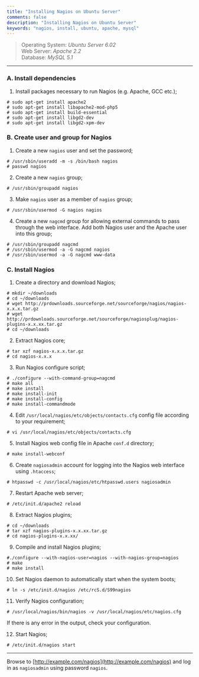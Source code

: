 ```yaml
---
title: "Installing Nagios on Ubuntu Server"
comments: false
description: "Installing Nagios on Ubuntu Server"
keywords: "nagios, install, ubuntu, apache, mysql"
---
```

> Operating System: _Ubuntu Server 6.02_  
> Web Server: _Apache 2.2_  
> Database: _MySQL 5.1_  

___

### A. Install dependencies

1. Install packages necessary to run Nagios (e.g. Apache, GCC etc.);
```
# sudo apt-get install apache2
# sudo apt-get install libapache2-mod-php5
# sudo apt-get install build-essential
# sudo apt-get install libgd2-dev
# sudo apt-get install libgd2-xpm-dev
```

### B. Create user and group for Nagios

1. Create a new `nagios` user and set the password;
```
# /usr/sbin/useradd -m -s /bin/bash nagios
# passwd nagios
```

2. Create a new `nagios` group;
```
# /usr/sbin/groupadd nagios
```

3. Make `nagios` user as a member of `nagios` group;
```
# /usr/sbin/usermod -G nagios nagios
```

4. Create a new `nagcmd` group for allowing external commands to pass through the web interface. Add both Nagios user and the Apache user into this group;
```
# /usr/sbin/groupadd nagcmd
# /usr/sbin/usermod -a -G nagcmd nagios
# /usr/sbin/usermod -a -G nagcmd www-data
```

### C. Install Nagios

1. Create a directory and download Nagios;
```
# mkdir ~/downloads
# cd ~/downloads
# wget http://prdownloads.sourceforge.net/sourceforge/nagios/nagios-x.x.x.tar.gz
# wget http://prdownloads.sourceforge.net/sourceforge/nagiosplug/nagios-plugins-x.x.xx.tar.gz
# cd ~/downloads
```

2. Extract Nagios core;
```
# tar xzf nagios-x.x.x.tar.gz
# cd nagios-x.x.x
```

3. Run Nagios configure script;
```
# ./configure --with-command-group=nagcmd
# make all
# make install
# make install-init
# make install-config
# make install-commandmode
```

4. Edit `/usr/local/nagios/etc/objects/contacts.cfg` config file according to your requirement;
```
# vi /usr/local/nagios/etc/objects/contacts.cfg
```

5. Install Nagios web config file in Apache `conf.d` directory;
```
# make install-webconf
```

6. Create `nagiosadmin` account for logging into the Nagios web interface using `.htaccess`;
```
# htpasswd -c /usr/local/nagios/etc/htpasswd.users nagiosadmin
```

7. Restart Apache web server;
```
# /etc/init.d/apache2 reload
```

8. Extract Nagios plugins;
```
# cd ~/downloads
# tar xzf nagios-plugins-x.x.xx.tar.gz
# cd nagios-plugins-x.x.xx/
```

9. Compile and install Nagios plugins;
```
#./configure --with-nagios-user=nagios --with-nagios-group=nagios
# make
# make install
```

10. Set Nagios daemon to automatically start when the system boots;
```
# ln -s /etc/init.d/nagios /etc/rcS.d/S99nagios
```

11. Verify Nagios configuration;
```
# /usr/local/nagios/bin/nagios -v /usr/local/nagios/etc/nagios.cfg
```  
If there is any error in the output, check your configuration.

12. Start Nagios;
```
# /etc/init.d/nagios start
```

___


Browse to [http://example.com/nagios](http://example.com/nagios) and log in as `nagiosadmin` using password `nagios`.
